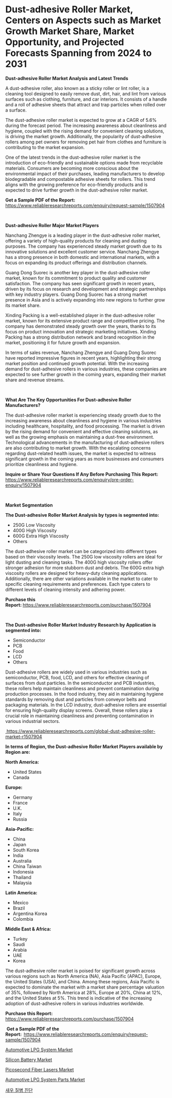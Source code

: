 <p><h1>Dust-adhesive Roller Market, Centers on Aspects such as Market Growth Market Share, Market Opportunity, and Projected Forecasts Spanning from 2024 to 2031</h1></p><p><strong>Dust-adhesive Roller Market Analysis and Latest Trends</strong></p>
<p><p>A dust-adhesive roller, also known as a sticky roller or lint roller, is a cleaning tool designed to easily remove dust, dirt, hair, and lint from various surfaces such as clothing, furniture, and car interiors. It consists of a handle and a roll of adhesive sheets that attract and trap particles when rolled over a surface.</p><p>The dust-adhesive roller market is expected to grow at a CAGR of 5.6% during the forecast period. The increasing awareness about cleanliness and hygiene, coupled with the rising demand for convenient cleaning solutions, is driving the market growth. Additionally, the popularity of dust-adhesive rollers among pet owners for removing pet hair from clothes and furniture is contributing to the market expansion.</p><p>One of the latest trends in the dust-adhesive roller market is the introduction of eco-friendly and sustainable options made from recyclable materials. Consumers are becoming more conscious about the environmental impact of their purchases, leading manufacturers to develop biodegradable and compostable adhesive sheets for rollers. This trend aligns with the growing preference for eco-friendly products and is expected to drive further growth in the dust-adhesive roller market.</p></p>
<p><strong>Get a Sample PDF of the Report:&nbsp;</strong> <a href="https://www.reliableresearchreports.com/enquiry/request-sample/1507904">https://www.reliableresearchreports.com/enquiry/request-sample/1507904</a></p>
<p>&nbsp;</p>
<p><strong>Dust-adhesive Roller Major Market Players</strong></p>
<p><p>Nanchang Zhengye is a leading player in the dust-adhesive roller market, offering a variety of high-quality products for cleaning and dusting purposes. The company has experienced steady market growth due to its innovative solutions and excellent customer service. Nanchang Zhengye has a strong presence in both domestic and international markets, with a focus on expanding its product offerings and distribution channels.</p><p>Guang Dong Suorec is another key player in the dust-adhesive roller market, known for its commitment to product quality and customer satisfaction. The company has seen significant growth in recent years, driven by its focus on research and development and strategic partnerships with key industry players. Guang Dong Suorec has a strong market presence in Asia and is actively expanding into new regions to further grow its market share.</p><p>Xinding Packing is a well-established player in the dust-adhesive roller market, known for its extensive product range and competitive pricing. The company has demonstrated steady growth over the years, thanks to its focus on product innovation and strategic marketing initiatives. Xinding Packing has a strong distribution network and brand recognition in the market, positioning it for future growth and expansion.</p><p>In terms of sales revenue, Nanchang Zhengye and Guang Dong Suorec have reported impressive figures in recent years, highlighting their strong market position and continued growth potential. With the increasing demand for dust-adhesive rollers in various industries, these companies are expected to see further growth in the coming years, expanding their market share and revenue streams.</p></p>
<p>&nbsp;</p>
<p><strong>What Are The Key Opportunities For Dust-adhesive Roller Manufacturers?</strong></p>
<p><p>The dust-adhesive roller market is experiencing steady growth due to the increasing awareness about cleanliness and hygiene in various industries including healthcare, hospitality, and food processing. The market is driven by the rising demand for convenient and effective cleaning solutions, as well as the growing emphasis on maintaining a dust-free environment. Technological advancements in the manufacturing of dust-adhesive rollers are also contributing to market growth. With the escalating concerns regarding dust-related health issues, the market is expected to witness significant growth in the coming years as more businesses and consumers prioritize cleanliness and hygiene.</p></p>
<p><strong>Inquire or Share Your Questions If Any Before Purchasing This Report:</strong> <a href="https://www.reliableresearchreports.com/enquiry/pre-order-enquiry/1507904">https://www.reliableresearchreports.com/enquiry/pre-order-enquiry/1507904</a></p>
<p>&nbsp;</p>
<p><strong>Market Segmentation</strong></p>
<p><strong>The Dust-adhesive Roller Market Analysis by types is segmented into:</strong></p>
<p><ul><li>250G Low Viscosity</li><li>400G High Viscosity</li><li>600G Extra High Viscosity</li><li>Others</li></ul></p>
<p><p>The dust-adhesive roller market can be categorized into different types based on their viscosity levels. The 250G low viscosity rollers are ideal for light dusting and cleaning tasks. The 400G high viscosity rollers offer stronger adhesion for more stubborn dust and debris. The 600G extra high viscosity rollers are designed for heavy-duty cleaning applications. Additionally, there are other variations available in the market to cater to specific cleaning requirements and preferences. Each type caters to different levels of cleaning intensity and adhering power.</p></p>
<p><strong>Purchase this Report:&nbsp;</strong><a href="https://www.reliableresearchreports.com/purchase/1507904">https://www.reliableresearchreports.com/purchase/1507904</a></p>
<p>&nbsp;</p>
<p><strong>The Dust-adhesive Roller Market Industry Research by Application is segmented into:</strong></p>
<p><ul><li>Semiconductor</li><li>PCB</li><li>Food</li><li>LCD</li><li>Others</li></ul></p>
<p><p>Dust-adhesive rollers are widely used in various industries such as semiconductor, PCB, food, LCD, and others for effective cleaning of surfaces from dust particles. In the semiconductor and PCB industries, these rollers help maintain cleanliness and prevent contamination during production processes. In the food industry, they aid in maintaining hygiene standards by removing dust and particles from conveyor belts and packaging materials. In the LCD industry, dust-adhesive rollers are essential for ensuring high-quality display screens. Overall, these rollers play a crucial role in maintaining cleanliness and preventing contamination in various industrial sectors.</p></p>
<p><a href="https://www.reliableresearchreports.com/global-dust-adhesive-roller-market-r1507904">&nbsp;https://www.reliableresearchreports.com/global-dust-adhesive-roller-market-r1507904</a></p>
<p><strong>In terms of Region, the Dust-adhesive Roller Market Players available by Region are:</strong></p>
<p>
    <p> <strong> North America: </strong>
        <ul>
            <li>United States</li>
            <li>Canada</li>
        </ul>
        </p> 
    <p> <strong> Europe: </strong>
        <ul>
            <li>Germany</li>
            <li>France</li>
            <li>U.K.</li>
            <li>Italy</li>
            <li>Russia</li>
        </ul>
        </p> 
    <p> <strong> Asia-Pacific: </strong>
        <ul>
            <li>China</li>
            <li>Japan</li>
            <li>South Korea</li>
            <li>India</li>
            <li>Australia</li>
            <li>China Taiwan</li>
            <li>Indonesia</li>
            <li>Thailand</li>
            <li>Malaysia</li>
        </ul>
        </p> 
    <p> <strong> Latin America: </strong>
        <ul>
            <li>Mexico</li>
            <li>Brazil</li>
            <li>Argentina Korea</li>
            <li>Colombia</li>
        </ul>
        </p> 
    <p> <strong> Middle East & Africa: </strong>
        <ul>
            <li>Turkey</li>
            <li>Saudi</li>
            <li>Arabia</li>
            <li>UAE</li>
            <li>Korea</li>
        </ul>
    </p>
    </p>
<p><p>The dust-adhesive roller market is poised for significant growth across various regions such as North America (NA), Asia Pacific (APAC), Europe, the United States (USA), and China. Among these regions, Asia Pacific is expected to dominate the market with a market share percentage valuation of 35%, followed by North America at 28%, Europe at 20%, China at 12%, and the United States at 5%. This trend is indicative of the increasing adoption of dust-adhesive rollers in various industries worldwide.</p></p>
<p><strong>Purchase this Report: </strong><a href="https://www.reliableresearchreports.com/purchase/1507904">https://www.reliableresearchreports.com/purchase/1507904</a></p>
<p>&nbsp;<strong>Get a Sample PDF of the Report:&nbsp;&nbsp;</strong><a href="https://www.reliableresearchreports.com/enquiry/request-sample/1507904">https://www.reliableresearchreports.com/enquiry/request-sample/1507904</a></p>
<p><strong></strong></p>
<p><p><a href="https://github.com/ChiragRP21/Market-Research-Report-List-4/blob/main/automotive-lpg-system-market.md">Automotive LPG System Market</a></p><p><a href="https://issuu.com/reportprime-2/docs/silicon-battery-market-size-2030.pptx">Silicon Battery Market</a></p><p><a href="https://issuu.com/reportprime-2/docs/picosecond-fiber-lasers-market-size-2030.pptx">Picosecond Fiber Lasers Market</a></p><p><a href="https://github.com/cecuraprangm/Market-Research-Report-List-2/blob/main/automotive-lpg-system-parts-market.md">Automotive LPG System Parts Market</a></p><p><a href="https://github.com/amuji413411/Market-Research-Report-List-1/blob/main/245206183083.md">새우 질병 진단</a></p></p>